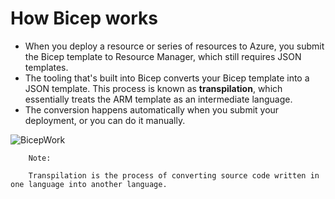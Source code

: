 # How Bicep works

- When you deploy a resource or series of resources to Azure, you submit the Bicep template to Resource Manager, which still requires JSON templates. 
- The tooling that's built into Bicep converts your Bicep template into a JSON template. This process is known as <b>transpilation</b>, which essentially treats the ARM template as an intermediate language. 
- The conversion happens automatically when you submit your deployment, or you can do it manually.


<img src="https://docs.microsoft.com/en-us/learn/modules/includes/media/bicep-to-json.png" alt="BicepWork" style="text-align:center: 10px;" />
    

        Note:

        Transpilation is the process of converting source code written in one language into another language.

